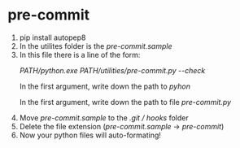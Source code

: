 # pre-commit

1. pip install autopep8
2. In the utilites folder is the _pre-commit.sample_
3. In this file there is a line of the form:<p> 
_PATH/python.exe  PATH/utilities/pre-commit.py --check_ <p>
In the first argument, write down the path to _pyhon_ <p>
In the first argument, write down the path to file  _pre-commit.py_ <p>
3. Move _pre-commit.sample_ to the _.git / hooks_ folder
4. Delete the file extension (_pre-commit.sample_ -> _pre-commit_)
5. Now your python files will auto-formating!